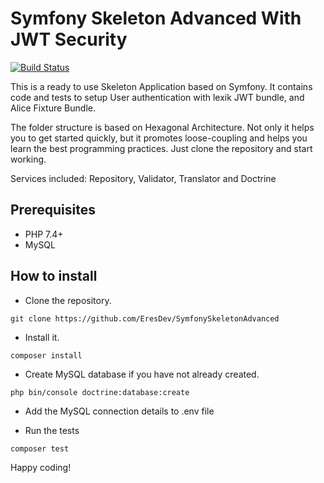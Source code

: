 # Symfony Skeleton Advanced With JWT Security

[![Build Status](https://travis-ci.org/EresDev/SymfonySkeletonAdvanced.svg?branch=master)](https://travis-ci.org/EresDev/AuthenticationService)

This is a ready to use Skeleton Application based on Symfony. It contains code and tests to setup User authentication with lexik JWT bundle, and Alice Fixture Bundle.

The folder structure is based on Hexagonal Architecture. Not only it helps you to get started quickly, but it promotes loose-coupling and helps you learn the best programming practices. Just clone the repository and start working.

Services included: Repository, Validator, Translator and Doctrine

## Prerequisites
- PHP 7.4+
- MySQL 

## How to install

- Clone the repository.

`git clone https://github.com/EresDev/SymfonySkeletonAdvanced`

- Install it.

`composer install`

- Create MySQL database if you have not already created.

`php bin/console doctrine:database:create`

- Add the MySQL connection details to .env file

- Run the tests

`composer test`

Happy coding! 
